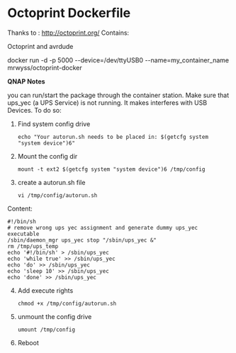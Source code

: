 # Octoprint Dockerfile


Thanks to : http://octoprint.org/
Contains:

Octoprint and avrdude



docker run -d -p 5000 --device=/dev/ttyUSB0 --name=my_container_name mrwyss/octoprint-docker



**QNAP Notes**

you can run/start the package through the container station. Make sure that ups_yec (a UPS Service) is not running. 
It makes interferes with USB Devices. To do so:

1. Find system config drive

	```
	echo "Your autorun.sh needs to be placed in: $(getcfg system "system device")6"
	```

2. Mount the config dir
	
	```
	mount -t ext2 $(getcfg system "system device")6 /tmp/config
	```

3. create a autorun.sh file

	```
	vi /tmp/config/autorun.sh
	```

Content: 

	#!/bin/sh
	# remove wrong ups yec assignment and generate dummy ups_yec executable
	/sbin/daemon_mgr ups_yec stop "/sbin/ups_yec &"
	rm /tmp/ups_temp
	echo '#!/bin/sh' > /sbin/ups_yec
	echo 'while true' >> /sbin/ups_yec
	echo 'do' >> /sbin/ups_yec
	echo 'sleep 10' >> /sbin/ups_yec
	echo 'done' >> /sbin/ups_yec

4. Add execute rights

	```
	chmod +x /tmp/config/autorun.sh
	```
5. unmount the config drive
 
 	```
	umount /tmp/config
	```
6. Reboot